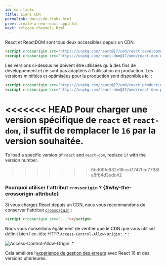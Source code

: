 ```yaml
---
id: cdn-links
title: Liens CDN
permalink: docs/cdn-links.html
prev: create-a-new-react-app.html
next: release-channels.html
---
```


React et ReactDOM sont tous deux accessibles depuis un CDN.

```html
<script crossorigin src="https://unpkg.com/react@17/umd/react.development.js"></script>
<script crossorigin src="https://unpkg.com/react-dom@17/umd/react-dom.development.js"></script>
```

Les versions ci-dessus ne doivent être utilisées qu'à des fins de développement et ne sont pas adaptées à l'utilisation en production. Les versions minifiées et optimisées pour la production sont disponibles ici :

```html
<script crossorigin src="https://unpkg.com/react@17/umd/react.production.min.js"></script>
<script crossorigin src="https://unpkg.com/react-dom@17/umd/react-dom.production.min.js"></script>
```

<<<<<<< HEAD
Pour charger une version spécifique de `react` et `react-dom`, il suffit de remplacer le `16` par la version souhaitée.
=======
To load a specific version of `react` and `react-dom`, replace `17` with the version number.
>>>>>>> 6bd09fe682e18ccd7747fcd7798fa8fb4d3edc42

### Pourquoi utiliser l'attribut `crossorigin` ? {#why-the-crossorigin-attribute}

Si vous chargez React depuis un CDN, nous vous recommandons de conserver l'attribut [`crossorigin`](https://developer.mozilla.org/fr/docs/Web/HTML/Reglages_des_attributs_CORS) :

```html
<script crossorigin src="..."></script>
```

Nous vous conseillons également de vérifier que le CDN que vous utilisez définit bien l'en-tête HTTP `Access-Control-Allow-Origin: *` :

![Access-Control-Allow-Origin: *](../images/docs/cdn-cors-header.png)

Cela améliore l’[expérience de gestion des erreurs](/blog/2017/07/26/error-handling-in-react-16.html) avec React 16 et des versions ultérieures.
